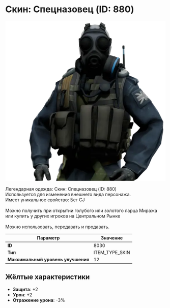 # Скин: Спецназовец (ID: 880)

![Item Image](../img/8030.webp?raw=true)

Легендарная одежда: Скин: Спецназовец (ID: 880)<br>Используется для изменения внешнего вида персонажа.<br>Имеет уникальное свойство: Бег CJ<br><br>Можно получить при открытии голубого или золотого ларца Миража <br>или купить у других игроков на Центральном Рынке<br><br>Можно использовать, передавать и продавать.


| Параметр | Значение |
|----------|----------|
| **ID** | 8030 |
| **Тип** | ITEM_TYPE_SKIN |
| **Максимальный уровень улучшения** | 12 |

## Жёлтые характеристики

- **Защита**: +2
- **Урон**: +2
- **Отражение урона**: -3%

